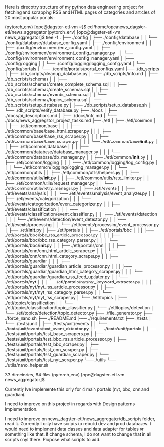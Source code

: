 Here is direcotry structure of my python data engineering project for fetching and scrapping RSS and HTML pages of categories and articles of 20 most popular portals:

(pytorch_env) [opc@dagster-etl-vm ~]$ cd /home/opc/news_dagster-etl/news_aggregator
(pytorch_env) [opc@dagster-etl-vm news_aggregator]$ tree -f
.
├── ./config
│   ├── ./config/database
│   │   └── ./config/database/database_config.yaml
│   ├── ./config/environment
│   │   ├── ./config/environment/env_config.yaml
│   │   ├── ./config/environment/environment_config_manager.py
│   │   └── ./config/environment/environment_config_manager.yaml
│   ├── ./config/logging
│   │   └── ./config/logging/logging_config.yaml
│   └── ./config/portals
│       └── ./config/portals/portal_configs.yaml
├── ./db_scripts
│   ├── ./db_scripts/cleanup_database.py
│   ├── ./db_scripts/info.md
│   ├── ./db_scripts/schemas
│   │   ├── ./db_scripts/schemas/create_complete_schema.sql
│   │   ├── ./db_scripts/schemas/create_schemas.sql
│   │   ├── ./db_scripts/schemas/events_schema.sql
│   │   └── ./db_scripts/schemas/topics_schema.sql
│   ├── ./db_scripts/setup_database.py
│   ├── ./db_scripts/setup_database.sh
│   └── ./db_scripts/verify_database.py
├── ./docs
│   ├── ./docs/ai_descriptions.md
│   ├── ./docs/info.md
│   └── ./docs/news_aggregator_project_tasks.md
├── ./etl
│   ├── ./etl/common
│   │   ├── ./etl/common/base
│   │   │   ├── ./etl/common/base/base_html_scraper.py
│   │   │   ├── ./etl/common/base/base_rss_scraper.py
│   │   │   ├── ./etl/common/base/base_scraper.py
│   │   │   └── ./etl/common/base/__init__.py
│   │   ├── ./etl/common/database
│   │   │   ├── ./etl/common/database/database_manager.py
│   │   │   └── ./etl/common/database/db_manager.py
│   │   ├── ./etl/common/__init__.py
│   │   ├── ./etl/common/logging
│   │   │   ├── ./etl/common/logging/log_config.py
│   │   │   └── ./etl/common/logging/logging_manager.py
│   │   └── ./etl/common/utils
│   │       ├── ./etl/common/utils/helpers.py
│   │       ├── ./etl/common/utils/__init__.py
│   │       ├── ./etl/common/utils/rate_limiter.py
│   │       ├── ./etl/common/utils/request_manager.py
│   │       └── ./etl/common/utils/retry_manager.py
│   ├── ./etl/events
│   │   ├── ./etl/events/analysis
│   │   │   └── ./etl/events/analysis/event_analyzer.py
│   │   ├── ./etl/events/categorization
│   │   │   └── ./etl/events/categorization/event_categorizer.py
│   │   ├── ./etl/events/classification
│   │   │   └── ./etl/events/classification/event_classifier.py
│   │   ├── ./etl/events/detection
│   │   │   └── ./etl/events/detection/event_detector.py
│   │   └── ./etl/events/processing
│   │       └── ./etl/events/processing/event_processor.py
│   ├── ./etl/__init__.py
│   ├── ./etl/portals
│   │   ├── ./etl/portals/bbc
│   │   │   ├── ./etl/portals/bbc/bbc_rss_article_processor.py
│   │   │   ├── ./etl/portals/bbc/bbc_rss_category_parser.py
│   │   │   └── ./etl/portals/bbc/__init__.py
│   │   ├── ./etl/portals/cnn
│   │   │   ├── ./etl/portals/cnn/cnn_html_article_scraper.py
│   │   │   └── ./etl/portals/cnn/cnn_html_category_scraper.py
│   │   ├── ./etl/portals/guardian
│   │   │   ├── ./etl/portals/guardian/guardian_article_processor.py
│   │   │   ├── ./etl/portals/guardian/guardian_html_category_scraper.py
│   │   │   └── ./etl/portals/guardian/guardian_rss_feed_updater.py
│   │   └── ./etl/portals/nyt
│   │       ├── ./etl/portals/nyt/nyt_keyword_extractor.py
│   │       ├── ./etl/portals/nyt/nyt_rss_article_processor.py
│   │       ├── ./etl/portals/nyt/nyt_rss_category_parser.py
│   │       └── ./etl/portals/nyt/nyt_rss_scraper.py
│   └── ./etl/topics
│       ├── ./etl/topics/classification
│       │   └── ./etl/topics/classification/topic_classifier.py
│       └── ./etl/topics/detection
│           └── ./etl/topics/detection/topic_detector.py
├── ./file_generator.py
├── ./force_nano.sh
├── ./README.md
├── ./requirements.txt
├── ./tests
│   └── ./tests/unit
│       ├── ./tests/unit/events
│       │   └── ./tests/unit/events/test_event_detector.py
│       └── ./tests/unit/portals
│           ├── ./tests/unit/portals/test_base_scrapers.py
│           ├── ./tests/unit/portals/test_bbc_rss_article_processor.py
│           ├── ./tests/unit/portals/test_bbc_scraper.py
│           ├── ./tests/unit/portals/test_cnn_scraper.py
│           ├── ./tests/unit/portals/test_guardian_scraper.py
│           └── ./tests/unit/portals/test_nyt_scraper.py
└── ./utils
    └── ./utils/nano_helper.sh

33 directories, 64 files
(pytorch_env) [opc@dagster-etl-vm news_aggregator]$ 

 Currently Ive implemente this only for 4 main portals (nyt, bbc, cnn and guardian). 

I need to improve on this project in regards with Design patterns implementation.

I need to improve on 
news_dagster-etl/news_aggregator/db_scripts
folder, read it.
Currently I only have scripts to rebuild dev and prod databases. 
I would need to implement data classes and data adapter for tables or something like that. 
If change schema, I do not want to change that in all scripts onyl there. Propose what scripts to add.